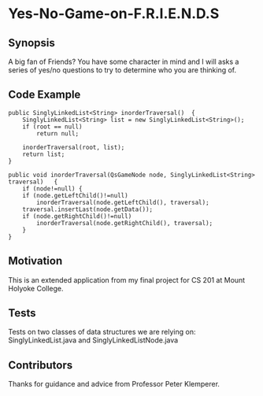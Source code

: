# Yes-No-Game-on-F.R.I.E.N.D.S

## Synopsis

A big fan of Friends? You have some character in mind and I will asks a series of yes/no questions to try to determine who you are thinking of.

## Code Example

	public SinglyLinkedList<String> inorderTraversal()	{	
		SinglyLinkedList<String> list = new SinglyLinkedList<String>();
		if (root == null)
			return null;
			
		inorderTraversal(root, list);
		return list;
	}
  
	public void inorderTraversal(QsGameNode node, SinglyLinkedList<String> traversal)	{
		if (node!=null)	{
		if (node.getLeftChild()!=null)
			inorderTraversal(node.getLeftChild(), traversal);
		traversal.insertLast(node.getData());
		if (node.getRightChild()!=null)
			inorderTraversal(node.getRightChild(), traversal);
		}
	}
  
## Motivation

This is an extended application from my final project for CS 201 at Mount Holyoke College. 


## Tests

Tests on two classes of data structures we are relying on: SinglyLinkedList.java and SinglyLinkedListNode.java

## Contributors

Thanks for guidance and advice from Professor Peter Klemperer.


